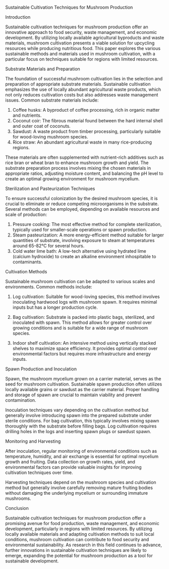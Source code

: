 Sustainable Cultivation Techniques for Mushroom Production

Introduction

Sustainable cultivation techniques for mushroom production offer an innovative approach to food security, waste management, and economic development. By utilizing locally available agricultural byproducts and waste materials, mushroom cultivation presents a viable solution for upcycling resources while producing nutritious food. This paper explores the various sustainable methods and materials used in mushroom cultivation, with a particular focus on techniques suitable for regions with limited resources.

Substrate Materials and Preparation

The foundation of successful mushroom cultivation lies in the selection and preparation of appropriate substrate materials. Sustainable cultivation emphasizes the use of locally abundant agricultural waste products, which not only reduces cultivation costs but also addresses waste management issues. Common substrate materials include:

1. Coffee husks: A byproduct of coffee processing, rich in organic matter and nutrients.
2. Coconut coir: The fibrous material found between the hard internal shell and outer coat of coconuts.
3. Sawdust: A waste product from timber processing, particularly suitable for wood-loving mushroom species.
4. Rice straw: An abundant agricultural waste in many rice-producing regions.

These materials are often supplemented with nutrient-rich additives such as rice bran or wheat bran to enhance mushroom growth and yield. The substrate preparation process involves mixing the chosen materials in appropriate ratios, adjusting moisture content, and balancing the pH level to create an optimal growing environment for mushroom mycelium.

Sterilization and Pasteurization Techniques

To ensure successful colonization by the desired mushroom species, it is crucial to eliminate or reduce competing microorganisms in the substrate. Several methods can be employed, depending on available resources and scale of production:

1. Pressure cooking: The most effective method for complete sterilization, typically used for smaller-scale operations or spawn production.
2. Steam pasteurization: A more energy-efficient method suitable for larger quantities of substrate, involving exposure to steam at temperatures around 65-82°C for several hours.
3. Cold water lime bath: A low-tech alternative using hydrated lime (calcium hydroxide) to create an alkaline environment inhospitable to contaminants.

Cultivation Methods

Sustainable mushroom cultivation can be adapted to various scales and environments. Common methods include:

1. Log cultivation: Suitable for wood-loving species, this method involves inoculating hardwood logs with mushroom spawn. It requires minimal inputs but has a longer production cycle.

2. Bag cultivation: Substrate is packed into plastic bags, sterilized, and inoculated with spawn. This method allows for greater control over growing conditions and is suitable for a wide range of mushroom species.

3. Indoor shelf cultivation: An intensive method using vertically stacked shelves to maximize space efficiency. It provides optimal control over environmental factors but requires more infrastructure and energy inputs.

Spawn Production and Inoculation

Spawn, the mushroom mycelium grown on a carrier material, serves as the seed for mushroom cultivation. Sustainable spawn production often utilizes locally available grains or sawdust as the carrier material. Proper handling and storage of spawn are crucial to maintain viability and prevent contamination.

Inoculation techniques vary depending on the cultivation method but generally involve introducing spawn into the prepared substrate under sterile conditions. For bag cultivation, this typically involves mixing spawn thoroughly with the substrate before filling bags. Log cultivation requires drilling holes in the logs and inserting spawn plugs or sawdust spawn.

Monitoring and Harvesting

After inoculation, regular monitoring of environmental conditions such as temperature, humidity, and air exchange is essential for optimal mycelium growth and fruiting. Data collection on growth rates, yield, and environmental factors can provide valuable insights for improving cultivation techniques over time.

Harvesting techniques depend on the mushroom species and cultivation method but generally involve carefully removing mature fruiting bodies without damaging the underlying mycelium or surrounding immature mushrooms.

Conclusion

Sustainable cultivation techniques for mushroom production offer a promising avenue for food production, waste management, and economic development, particularly in regions with limited resources. By utilizing locally available materials and adapting cultivation methods to suit local conditions, mushroom cultivation can contribute to food security and environmental sustainability. As research in this field continues to advance, further innovations in sustainable cultivation techniques are likely to emerge, expanding the potential for mushroom production as a tool for sustainable development.
